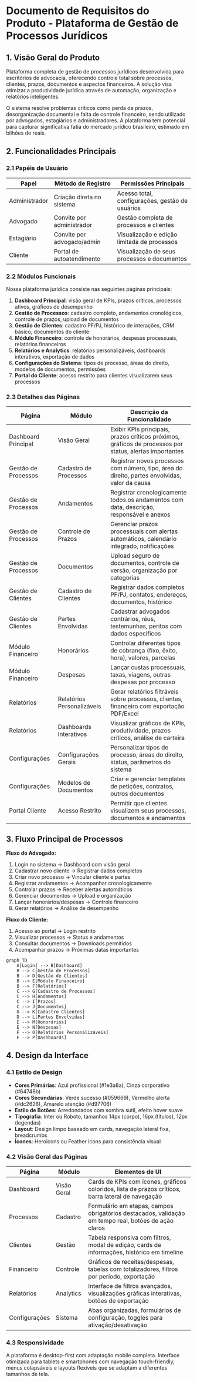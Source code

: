 # Documento de Requisitos do Produto - Plataforma de Gestão de Processos Jurídicos

## 1. Visão Geral do Produto

Plataforma completa de gestão de processos jurídicos desenvolvida para escritórios de advocacia, oferecendo controle total sobre processos, clientes, prazos, documentos e aspectos financeiros. A solução visa otimizar a produtividade jurídica através de automação, organização e relatórios inteligentes.

O sistema resolve problemas críticos como perda de prazos, desorganização documental e falta de controle financeiro, sendo utilizado por advogados, estagiários e administradores. A plataforma tem potencial para capturar significativa fatia do mercado jurídico brasileiro, estimado em bilhões de reais.

## 2. Funcionalidades Principais

### 2.1 Papéis de Usuário

| Papel | Método de Registro | Permissões Principais |
|-------|-------------------|----------------------|
| Administrador | Criação direta no sistema | Acesso total, configurações, gestão de usuários |
| Advogado | Convite por administrador | Gestão completa de processos e clientes |
| Estagiário | Convite por advogado/admin | Visualização e edição limitada de processos |
| Cliente | Portal de autoatendimento | Visualização de seus processos e documentos |

### 2.2 Módulos Funcionais

Nossa plataforma jurídica consiste nas seguintes páginas principais:

1. **Dashboard Principal**: visão geral de KPIs, prazos críticos, processos ativos, gráficos de desempenho
2. **Gestão de Processos**: cadastro completo, andamentos cronológicos, controle de prazos, upload de documentos
3. **Gestão de Clientes**: cadastro PF/PJ, histórico de interações, CRM básico, documentos do cliente
4. **Módulo Financeiro**: controle de honorários, despesas processuais, relatórios financeiros
5. **Relatórios e Analytics**: relatórios personalizáveis, dashboards interativos, exportação de dados
6. **Configurações do Sistema**: tipos de processo, áreas do direito, modelos de documentos, permissões
7. **Portal do Cliente**: acesso restrito para clientes visualizarem seus processos

### 2.3 Detalhes das Páginas

| Página | Módulo | Descrição da Funcionalidade |
|--------|--------|-----------------------------|
| Dashboard Principal | Visão Geral | Exibir KPIs principais, prazos críticos próximos, gráficos de processos por status, alertas importantes |
| Gestão de Processos | Cadastro de Processos | Registrar novos processos com número, tipo, área do direito, partes envolvidas, valor da causa |
| Gestão de Processos | Andamentos | Registrar cronologicamente todos os andamentos com data, descrição, responsável e anexos |
| Gestão de Processos | Controle de Prazos | Gerenciar prazos processuais com alertas automáticos, calendário integrado, notificações |
| Gestão de Processos | Documentos | Upload seguro de documentos, controle de versão, organização por categorias |
| Gestão de Clientes | Cadastro de Clientes | Registrar dados completos PF/PJ, contatos, endereços, documentos, histórico |
| Gestão de Clientes | Partes Envolvidas | Cadastrar advogados contrários, réus, testemunhas, peritos com dados específicos |
| Módulo Financeiro | Honorários | Controlar diferentes tipos de cobrança (fixo, êxito, hora), valores, parcelas |
| Módulo Financeiro | Despesas | Lançar custas processuais, taxas, viagens, outras despesas por processo |
| Relatórios | Relatórios Personalizáveis | Gerar relatórios filtráveis sobre processos, clientes, financeiro com exportação PDF/Excel |
| Relatórios | Dashboards Interativos | Visualizar gráficos de KPIs, produtividade, prazos críticos, análise de carteira |
| Configurações | Configurações Gerais | Personalizar tipos de processo, áreas do direito, status, parâmetros do sistema |
| Configurações | Modelos de Documentos | Criar e gerenciar templates de petições, contratos, outros documentos |
| Portal Cliente | Acesso Restrito | Permitir que clientes visualizem seus processos, documentos e andamentos |

## 3. Fluxo Principal de Processos

**Fluxo do Advogado:**
1. Login no sistema → Dashboard com visão geral
2. Cadastrar novo cliente → Registrar dados completos
3. Criar novo processo → Vincular cliente e partes
4. Registrar andamentos → Acompanhar cronologicamente
5. Controlar prazos → Receber alertas automáticos
6. Gerenciar documentos → Upload e organização
7. Lançar honorários/despesas → Controle financeiro
8. Gerar relatórios → Análise de desempenho

**Fluxo do Cliente:**
1. Acesso ao portal → Login restrito
2. Visualizar processos → Status e andamentos
3. Consultar documentos → Downloads permitidos
4. Acompanhar prazos → Próximas datas importantes

```mermaid
graph TD
    A[Login] --> B[Dashboard]
    B --> C[Gestão de Processos]
    B --> D[Gestão de Clientes]
    B --> E[Módulo Financeiro]
    B --> F[Relatórios]
    C --> G[Cadastro de Processos]
    C --> H[Andamentos]
    C --> I[Prazos]
    C --> J[Documentos]
    D --> K[Cadastro Clientes]
    D --> L[Partes Envolvidas]
    E --> M[Honorários]
    E --> N[Despesas]
    F --> O[Relatórios Personalizáveis]
    F --> P[Dashboards]
```

## 4. Design da Interface

### 4.1 Estilo de Design

- **Cores Primárias**: Azul profissional (#1e3a8a), Cinza corporativo (#64748b)
- **Cores Secundárias**: Verde sucesso (#059669), Vermelho alerta (#dc2626), Amarelo atenção (#d97706)
- **Estilo de Botões**: Arredondados com sombra sutil, efeito hover suave
- **Tipografia**: Inter ou Roboto, tamanhos 14px (corpo), 16px (títulos), 12px (legendas)
- **Layout**: Design limpo baseado em cards, navegação lateral fixa, breadcrumbs
- **Ícones**: Heroicons ou Feather icons para consistência visual

### 4.2 Visão Geral das Páginas

| Página | Módulo | Elementos de UI |
|--------|--------|----------------|
| Dashboard | Visão Geral | Cards de KPIs com ícones, gráficos coloridos, lista de prazos críticos, barra lateral de navegação |
| Processos | Cadastro | Formulário em etapas, campos obrigatórios destacados, validação em tempo real, botões de ação claros |
| Clientes | Gestão | Tabela responsiva com filtros, modal de edição, cards de informações, histórico em timeline |
| Financeiro | Controle | Gráficos de receitas/despesas, tabelas com totalizadores, filtros por período, exportação |
| Relatórios | Analytics | Interface de filtros avançados, visualizações gráficas interativas, botões de exportação |
| Configurações | Sistema | Abas organizadas, formulários de configuração, toggles para ativação/desativação |

### 4.3 Responsividade

A plataforma é desktop-first com adaptação mobile completa. Interface otimizada para tablets e smartphones com navegação touch-friendly, menus colapsáveis e layouts flexíveis que se adaptam a diferentes tamanhos de tela.
